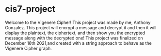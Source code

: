 # cis7-project
Welcome to the Vigenere Cipher!
This project was made by me, Anthony Gonzalez.
This project will encrypt a message and decrypt it and then it will display the plaintext, the ciphertext, and then show you the encrypted message along with the decrypted one! 
This project was finalized on December 16th 2021,and created with a string approach to behave as the Vigenere Cipher graph.
